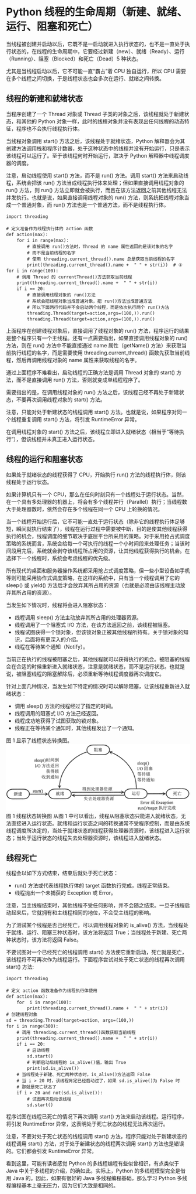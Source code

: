 # Python 线程的生命周期（新建、就绪、运行、阻塞和死亡）

当线程被创建并启动以后，它既不是一启动就进入执行状态的，也不是一直处于执行状态的，在线程的生命周期中，它要经过新建（new）、就绪（Ready）、运行（Running）、阻塞（Blocked）和死亡（Dead）5 种状态。

尤其是当线程启动以后，它不可能一直“霸占”着 CPU 独自运行，所以 CPU 需要在多个线程之间切换，于是线程状态也会多次在运行、就绪之间转换。

## 线程的新建和就绪状态

当程序创建了一个 Thread 对象或 Thread 子类的对象之后，该线程就处于新建状态，和其他的 Python 对象一样，此时的线程对象并没有表现出任何线程的动态特征，程序也不会执行线程执行体。

当线程对象调用 start() 方法之后，该线程处于就绪状态，Python 解释器会为其创建方法调用栈和程序计数器，处于这种状态中的线程并没有开始运行，只是表示该线程可以运行了。至于该线程何时开始运行，取决于 Python 解释器中线程调度器的调度。

注意，启动线程使用 start() 方法，而不是 run() 方法。调用 start() 方法来启动线程，系统会把该 run() 方法当成线程执行体来处理；但如果直接调用线程对象的 run() 方法，则 run() 方法立即就会被执行，而且在该方法返回之前其他线程无法并发执行。也就是说，如果直接调用线程对象的 run() 方法，则系统把线程对象当成一个普通对象，而 run() 方法也是一个普通方法，而不是线程执行体。

```
import threading

# 定义准备作为线程执行体的 action 函数
def action(max):
    for i in range(max):
        # 直接调用 run()方法时，Thread 的 name 属性返回的是该对象的名字
        # 而不是当前线程的名字
        # 使用 threading.current_thread().name 总是获取当前线程的名字
        print(threading.current_thread().name +  " " + str(i))  # ①
for i in range(100):
    # 调用 Thread 的 currentThread()方法获取当前线程
    print(threading.current_thread().name +  " " + str(i))
    if i == 20:
        # 直接调用线程对象的 run()方法
        # 系统会把线程对象当成普通对象，把 run()方法当成普通方法
        # 所以下面两行代码并不会启动两个线程，而是依次执行两个 run()方法
        threading.Thread(target=action,args=(100,)).run()
        threading.Thread(target=action,args=(100,)).run()
```

上面程序在创建线程对象后，直接调用了线程对象的 run() 方法，程序运行的结果是整个程序只有一个主线程。还有一点需要指出，如果直接调用线程对象的 run() 方法，则在 run() 方法中不能直接通过 name 属性（getName() 方法）来获取当前执行线程的名字，而是需要使用 threading.current_thread() 函数先获取当前线程，然后再调用线程对象的 name 属性来获取线程的名字。

通过上面程序不难看出，启动线程的正确方法是调用 Thread 对象的 start() 方法，而不是直接调用 run() 方法，否则就变成单线程程序了。

需要指出的是，在调用线程对象的 run() 方法之后，该线程己经不再处于新建状态，不要再次调用线程对象的 start() 方法。

注意，只能对处于新建状态的线程调用 start() 方法。也就是说，如果程序对同一个线程重复调用 start() 方法，将引发 RuntimeError 异常。

在调用线程对象的 start() 方法之后，该线程立即进入就绪状态（相当于“等待执行”），但该线程并未真正进入运行状态。

## 线程的运行和阻塞状态

如果处于就绪状态的线程获得了 CPU，开始执行 run() 方法的线程执行体，则该线程处于运行状态。

如果计算机只有一个 CPU，那么在任何时刻只有一个线程处于运行状态。当然，在一个具有多处理器的机器上，将会有多个线程并行（Parallel）执行；当线程数大于处理器数时，依然会存在多个线程在同一个 CPU 上轮换的情况。

当一个线程开始运行后，它不可能一直处于运行状态（除非它的线程执行体足够短，瞬间就执行结束了），线程在运行过程中需要被中断，目的是使其他线程获得执行的机会，线程调度的细节取决于底层平台所采用的策略。对于采用抢占式调度策略的系统而言，系统会给每一个可执行的线程一个小时间段来处理任务；当该时间段用完后，系统就会剥夺该线程所占用的资源，让其他线程获得执行的机会。在选择下一个线程时，系统会考虑线程的优先级。

所有现代的桌面和服务器操作系统都采用抢占式调度策略，但一些小型设备如手机等则可能采用协作式调度策略，在这样的系统中，只有当一个线程调用了它的 sleep() 或 yield() 方法后才会放弃其所占用的资源（也就是必须由该线程主动放弃其所占用的资源）。

当发生如下情况时，线程将会进入阻塞状态：

*   线程调用 sleep() 方法主动放弃其所占用的处理器资源。
*   线程调用了一个阻塞式 I/O 方法，在该方法返回之前，该线程被阻塞。
*   线程试图获得一个锁对象，但该锁对象正被其他线程所持有。关于锁对象的知识，后面将有更深入的介绍。
*   线程在等待某个通知（Notify）。

当前正在执行的线程被阻塞之后，其他线程就可以获得执行的机会。被阻塞的线程会在合适的时候重新进入就绪状态，注意是就绪状态，而不是运行状态。也就是说，被阻塞线程的阻塞解除后，必须重新等待线程调度器再次调度它。

针对上面几种情况，当发生如下特定的情况时可以解除阻塞，让该线程重新进入就绪状态：

*   调用 sleep() 方法的线程经过了指定的时间。
*   线程调用的阻塞式 I/O 方法己经返回。
*   线程成功地获得了试图获取的锁对象。
*   线程正在等待某个通知时，其他线程发出了一个通知。

图 1 显示了线程状态转换图。![线程状态转换图](img/6cf61a1dba4f6081c6cd54eed32b0f2d.jpg)
图 1 线程状态转换图
从图 1 中可以看出，线程从阻塞状态只能进入就绪状态，无法直接进入运行状态。就绪和运行状态之间的转换通常不受程序控制，而是由系统线程调度所决定的，当处于就绪状态的线程获得处理器资源时，该线程进入运行状态；当处于运行状态的线程失去处理器资源时，该线程进入就绪状态。

## 线程死亡

线程会以如下方式结束，结束后就处于死亡状态：

*   run() 方法或代表线程执行体的 target 函数执行完成，线程正常结束。
*   线程抛出一个未捕获的 Exception 或 Error。

注意，当主线程结束时，其他线程不受任何影响，并不会随之结束。一旦子线程启动起来后，它就拥有和主线程相同的地位，不会受主线程的影响。

为了测试某个线程是否己经死亡，可以调用线程对象的 is_alive() 方法，当线程处于就绪、运行、阻塞三种状态时，该方法将返回 True；当线程处于新建、死亡两种状态时，该方法将返回 False。

不要试图对一个已经死亡的线程调用 start() 方法使它重新启动，死亡就是死亡，该线程将不可再次作为线程运行。下面程序尝试对处于死亡状态的线程再次调用 start() 方法:

```
import threading

# 定义 action 函数准备作为线程执行体使用
def action(max):
    for  i in range(100):
        print(threading.current_thread().name +  " " + str(i))
# 创建线程对象
sd = threading.Thread(target=action, args=(100,))
for i in range(300):
    # 调用 threading.current_thread()函数获取当前线程
    print(threading.current_thread().name +  " " + str(i))
    if i == 20:
        # 启动线程
        sd.start()
        # 判断启动后线程的 is_alive()值，输出 True
        print(sd.is_alive())
    # 当线程处于新建、死亡两种状态时，is_alive()方法返回 False
    # 当 i > 20 时，该线程肯定已经启动过了，如果 sd.is_alive()为 False 时
    # 那就是死亡状态了
    if i > 20 and not(sd.is_alive()):
        # 试图再次启动该线程
        sd.start()
```

程序试图在线程已死亡的情况下再次调用 start() 方法来启动该线程。运行程序，将引发 RuntimeError 异常，这表明处于死亡状态的线程无法再次运行。

注意，不要对处于死亡状态的线程调用 start() 方法，程序只能对处于新建状态的线程调用 start() 方法，对于处于新建状态的线程两次调用 start() 方法也是错误的。它们都会引发 RuntimeError 异常。

看到这里，可能有读者感觉 Python 的多线程编程有些似曾相识，有点类似于 Java 中关于多线程的介绍，的确如此。实际上，Python 的多线程模型完全是借用 Java 的。因此，如果有很好的 Java 多线程编程基础，那么学习 Python 多线程编程基本上毫无压力，因为它们大致是相同的。